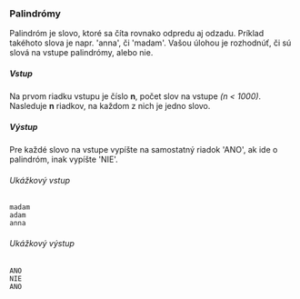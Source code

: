 ### Palindrómy
Palindróm je slovo, ktoré sa číta rovnako odpredu aj odzadu.
Príklad takéhoto slova je napr. 'anna', či 'madam'.
Vašou úlohou je rozhodnúť, či sú slová na vstupe palindrómy,
alebo nie.

##### Vstup
Na prvom riadku vstupu je číslo **n**, počet slov na vstupe *(n < 1000)*. Nasleduje **n** riadkov, na každom z nich je jedno slovo.

##### Výstup
Pre každé slovo na vstupe vypíšte na samostatný riadok 'ANO',
ak ide o palindróm, inak vypíšte 'NIE'.

###### Ukážkový vstup
```
madam
adam
anna
```

###### Ukážkový výstup
```
ANO
NIE
ANO
```
